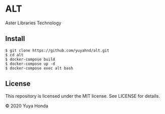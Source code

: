# ALT
Aster Libraries Technology

## Install

```
$ git clone https://github.com/yuyahnd/alt.git
$ cd alt
$ docker-compose build
$ docker-compose up -d
$ docker-compose exec alt bash
```

## License
This repository is licensed under the MIT license. See LICENSE for details.

&copy; 2020 Yuya Honda
